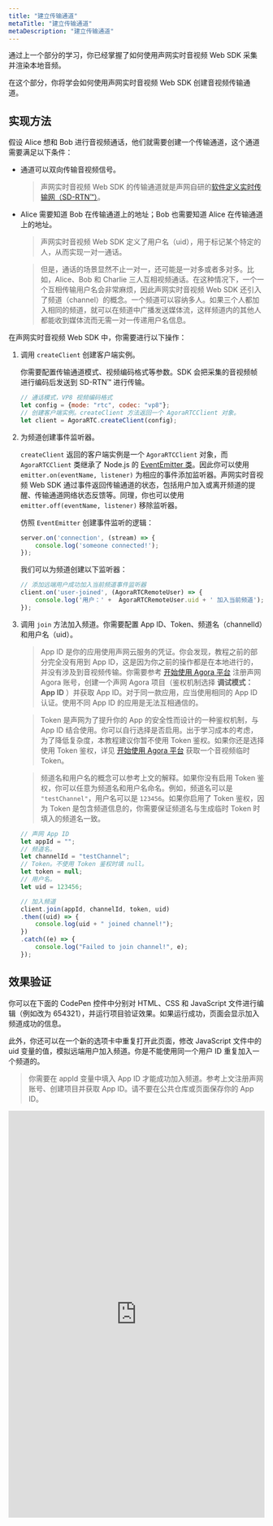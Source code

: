 ```yaml
---
title: "建立传输通道"
metaTitle: "建立传输通道"
metaDescription: "建立传输通道"
---
```


通过上一个部分的学习，你已经掌握了如何使用声网实时音视频 Web SDK 采集并渲染本地音频。

在这个部分，你将学会如何使用声网实时音视频 Web SDK 创建音视频传输通道。

## 实现方法

假设 Alice 想和 Bob 进行音视频通话，他们就需要创建一个传输通道，这个通道需要满足以下条件：

- 通道可以双向传输音视频信号。

    > 声网实时音视频 Web SDK 的传输通道就是声网自研的[软件定义实时传输网（SD-RTN™）](https://www.agora.io/cn/sd-rtn)。
- Alice 需要知道 Bob 在传输通道上的地址；Bob 也需要知道 Alice 在传输通道上的地址。

    > 声网实时音视频 Web SDK 定义了用户名（uid），用于标记某个特定的人，从而实现一对一通话。

    > 但是，通话的场景显然不止一对一，还可能是一对多或者多对多。比如，Alice、Bob 和 Charlie 三人互相视频通话。在这种情况下，一个一个互相传输用户名会非常麻烦，因此声网实时音视频 Web SDK 还引入了频道（channel）的概念。一个频道可以容纳多人。如果三个人都加入相同的频道，就可以在频道中广播发送媒体流，这样频道内的其他人都能收到媒体流而无需一对一传递用户名信息。

在声网实时音视频 Web SDK 中，你需要进行以下操作：

1. 调用 `createClient` 创建客户端实例。

    你需要配置传输通道模式、视频编码格式等参数。SDK 会把采集的音视频帧进行编码后发送到 SD-RTN™ 进行传输。

    ```javascript
    // 通话模式，VP8 视频编码格式
    let config = {mode: "rtc", codec: "vp8"};
    // 创建客户端实例。createClient 方法返回一个 AgoraRTCClient 对象。
    let client = AgoraRTC.createClient(config);
    ```

2. 为频道创建事件监听器。

   `createClient` 返回的客户端实例是一个 `AgoraRTCClient` 对象，而 `AgoraRTCClient` 类继承了 Node.js 的 [EventEmitter 类](https://nodejs.org/api/events.html#class-eventemitter)。因此你可以使用 `emitter.on(eventName, listener)` 为相应的事件添加监听器。声网实时音视频 Web SDK 通过事件返回传输通道的状态，包括用户加入或离开频道的提醒、传输通道网络状态反馈等。同理，你也可以使用 `emitter.off(eventName, listener)` 移除监听器。

    仿照 `EventEmitter` 创建事件监听的逻辑：

    ```javascript
    server.on('connection', (stream) => {
        console.log('someone connected!');
    });
    ```

    我们可以为频道创建以下监听器：

    ```javascript
    // 添加远端用户成功加入当前频道事件监听器
    client.on('user-joined', (AgoraRTCRemoteUser) => {
        console.log('用户：' +  AgoraRTCRemoteUser.uid + ' 加入当前频道');
    });
    ```

3. 调用 `join` 方法加入频道。你需要配置 App ID、Token、频道名（channelId）和用户名（uid）。

    > App ID 是你的应用使用声网云服务的凭证。你会发现，教程之前的部分完全没有用到 App ID，这是因为你之前的操作都是在本地进行的，并没有涉及到音视频传输。你需要参考 [开始使用 Agora 平台](https://docs.agora.io/cn/Agora%20Platform/get_appid_token?platform=All%20Platforms) 注册声网 Agora 账号，创建一个声网 Agora 项目（鉴权机制选择 **调试模式：App ID** ）并获取 App ID。对于同一款应用，应当使用相同的 App ID 认证。使用不同 App ID 的应用是无法互相通信的。

    > Token 是声网为了提升你的 App 的安全性而设计的一种鉴权机制，与 App ID 结合使用。你可以自行选择是否启用。出于学习成本的考虑，为了降低复杂度，本教程建议你暂不使用 Token 鉴权。如果你还是选择使用 Token 鉴权，详见 [开始使用 Agora 平台](https://docs.agora.io/cn/Agora%20Platform/get_appid_token?platform=All%20Platforms) 获取一个音视频临时 Token。

    > 频道名和用户名的概念可以参考上文的解释。如果你没有启用 Token 鉴权，你可以任意为频道名和用户名命名。例如，频道名可以是 `"testChannel"`，用户名可以是 `123456`。如果你启用了 Token 鉴权，因为 Token 是包含频道信息的，你需要保证频道名与生成临时 Token 时填入的频道名一致。

    ```javascript
    // 声网 App ID
    let appId = "";
    // 频道名。
    let channelId = "testChannel";
    // Token。不使用 Token 鉴权时填 null。
    let token = null;
    // 用户名。
    let uid = 123456;

    // 加入频道
    client.join(appId, channelId, token, uid)
    .then((uid) => {
        console.log(uid + " joined channel!");
    })
    .catch((e) => {
        console.log("Failed to join channel!", e);
    });
    ```

## 效果验证

你可以在下面的 CodePen 控件中分别对 HTML、CSS 和 JavaScript 文件进行编辑（例如改为 654321），并运行项目验证效果。如果运行成功，页面会显示加入频道成功的信息。

此外，你还可以在一个新的选项卡中重复打开此页面，修改 JavaScript 文件中的 uid 变量的值，模拟远端用户加入频道。你是不能使用同一个用户 ID 重复加入一个频道的。

> 你需要在 appId 变量中填入 App ID 才能成功加入频道。参考上文注册声网账号、创建项目并获取 App ID。请不要在公共仓库或页面保存你的 App ID。

<iframe height="800" style="width: 100%;" scrolling="no" title="04: Create a transmission channel" src="https://codepen.io/yamasite/embed/preview/wvPLgjL?default-tab=js%2Cresult&editable=true" frameborder="no" loading="lazy" allowtransparency="true" allowfullscreen="{true}" allow="microphone;camera">
  See the Pen <a href="https://codepen.io/yamasite/pen/wvPLgjL">
  04: Create a transmission channel</a> by Lutkin Wang (<a href="https://codepen.io/yamasite">@yamasite</a>)
  on <a href="https://codepen.io">CodePen</a>.
</iframe>
